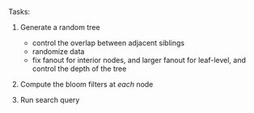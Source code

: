 Tasks:

1. Generate a random tree

    - control the overlap between adjacent siblings
    - randomize data
    - fix fanout for interior nodes, and larger fanout for leaf-level, 
      and control the depth of the tree

2. Compute the bloom filters at *each* node

3. Run search query
